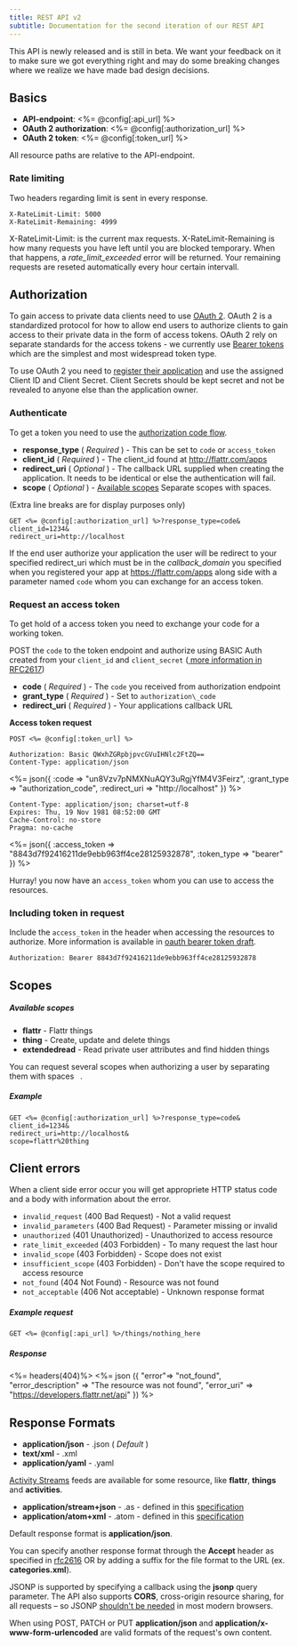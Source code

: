```yaml
---
title: REST API v2
subtitle: Documentation for the second iteration of our REST API
---
```


This API is newly released and is still in beta. We want your feedback on it to make sure we got everything right and may do some breaking changes where we realize we have made bad design decisions.

## Basics

- **API-endpoint**: <%= @config[:api_url] %>
- **OAuth 2 authorization**: <%= @config[:authorization_url] %>
- **OAuth 2 token**: <%= @config[:token_url] %>

All resource paths are relative to the API-endpoint.

### Rate limiting

Two headers regarding limit is sent in every response.

    X-RateLimit-Limit: 5000
    X-RateLimit-Remaining: 4999

X-RateLimit-Limit: is the current max requests.
X-RateLimit-Remaining is how many requests you have left until you are blocked temporary. When that happens, a *rate_limit_exceeded* error will be returned. Your remaining requests are reseted automatically every hour certain intervall.

## Authorization

To gain access to private data clients need to use [OAuth 2](http://tools.ietf.org/html/draft-ietf-oauth-v2-21). OAuth 2 is a standardized protocol for how to allow end users to authorize clients to gain access to their private data in the form of access tokens. OAuth 2 rely on separate standards for the access tokens - we currently use [Bearer tokens](http://tools.ietf.org/html/draft-ietf-oauth-v2-bearer-08) which are the simplest and most widespread token type.

To use OAuth 2 you need to [register their application](http://flattr.com/apps) and use the assigned Client ID and Client Secret. Client Secrets should be kept secret and not be revealed to anyone else than the application owner.

### Authenticate

To get a token you need to use the [authorization code flow](http://tools.ietf.org/html/draft-ietf-oauth-v2-21#section-4.1).

- **response_type** ( _Required_ ) - This can be set to `code` or `access_token`
- **client_id** ( _Required_ ) - The client_id found at http://flattr.com/apps
- **redirect_uri** ( _Optional_ ) -  The callback URL supplied when creating
  the application. It needs to be identical or else the authentication
  will fail.
- **scope** ( _Optional_ ) - [Available scopes](#scopes) Separate
  scopes with spaces.

(Extra line breaks are for display purposes only)

    GET <%= @config[:authorization_url] %>?response_type=code&
    client_id=1234&
    redirect_uri=http://localhost

If the end user authorize your application the user will be redirect to
your specified redirect\_uri which must be in the *callback_domain* you
specified when you registered your app at https://flattr.com/apps along
side with a parameter named `code` whom you can exchange for an
access token.

### Request an access token

To get hold of a access token you need to exchange your code for a
working token.

POST the `code` to the token endpoint and authorize using BASIC Auth
created from your `client_id` and `client_secret`
([ more information in RFC2617](http://tools.ietf.org/html/rfc2617))

- __code__ ( _Required_ ) - The `code` you received from authorization endpoint 
- __grant_type__ ( _Required_ ) - Set to `authorization\_code`
- __redirect_uri__ ( _Required_ ) - Your applications callback URL

**Access token request**

    POST <%= @config[:token_url] %>

    Authorization: Basic QWxhZGRpbjpvcGVuIHNlc2FtZQ==
    Content-Type: application/json

<%= json({
  :code => "un8Vzv7pNMXNuAQY3uRgjYfM4V3Feirz",
  :grant_type => "authorization_code",
  :redirect_uri => "http://localhost"
}) %>

    Content-Type: application/json; charset=utf-8
    Expires: Thu, 19 Nov 1981 08:52:00 GMT
    Cache-Control: no-store
    Pragma: no-cache

<%= json({
  :access_token => "8843d7f92416211de9ebb963ff4ce28125932878",
  :token_type => "bearer"
}) %>

Hurray! you now have an `access_token` whom you can use to access the
resources.


### Including token in request

Include the `access_token` in the header when accessing the resources to
authorize. More information is available in [oauth bearer token
draft](http://tools.ietf.org/html/draft-ietf-oauth-v2-bearer-08).

    Authorization: Bearer 8843d7f92416211de9ebb963ff4ce28125932878

## Scopes

##### Available scopes

- **flattr** - Flattr things
- **thing** - Create, update and delete things
- **extendedread** - Read private user attributes and find hidden things

You can request several scopes when authorizing a user by separating
them with spaces ` `.

##### Example

```
GET <%= @config[:authorization_url] %>?response_type=code&
client_id=1234&
redirect_uri=http://localhost&
scope=flattr%20thing
```

## Client errors

When a client side error occur you will get appropriete HTTP status
code and a body with information about the error.

* `invalid_request` (400 Bad Request) - Not a valid request
* `invalid_parameters` (400 Bad Request) - Parameter missing or invalid
* `unauthorized` (401 Unauthorized) - Unauthorized to access resource
* `rate_limit_exceeded` (403 Forbidden) - To many request the last hour
* `invalid_scope` (403 Forbidden) - Scope does not exist
* `insufficient_scope` (403 Forbidden) - Don't have the scope required to access resource
* `not_found` (404 Not Found) - Resource was not found
* `not_acceptable` (406 Not acceptable) - Unknown response format


##### Example request

```
GET <%= @config[:api_url] %>/things/nothing_here
```


##### Response

<%= headers(404)%>
<%= json ({
    "error"=>  "not_found",
    "error_description" =>  "The resource was not found",
    "error_uri" => "https://developers.flattr.net/api"
}) %>

## Response Formats

- **application/json** - .json ( _Default_ )
- **text/xml** - .xml
- **application/yaml** - .yaml

[Activity Streams](http://activitystrea.ms/) feeds are available for some resource, like **flattr**, **things** and **activities**.

- **application/stream+json** - .as - defined in this [specification](http://activitystrea.ms/specs/json/1.0/)
- **application/atom+xml** - .atom - defined in this [specification](http://activitystrea.ms/specs/atom/1.0/)

Default response format is **application/json**.

You can specify another response format through the **Accept** header as
specified in
[rfc2616](http://www.w3.org/Protocols/rfc2616/rfc2616-sec14.html) OR by
adding a suffix for the file format to the URL (ex. **categories.xml**).

JSONP is supported by specifying a callback using the **jsonp** query parameter. The API also supports **CORS**, cross-origin resource sharing, for all requests – so JSONP [shouldn't be needed](http://caniuse.com/#search=cors) in most modern browsers.

When using POST, PATCH or PUT **application/json** and
**application/x-www-form-urlencoded** are valid formats of the request's own content.
